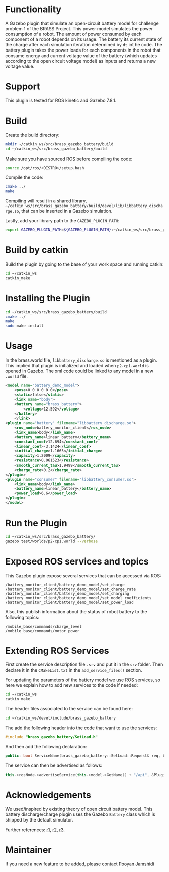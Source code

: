 # Functionality
A Gazebo plugin that simulate an open-circuit battery model for challenge problem 1 of the BRASS Project. This power model simulates the power consumption of a robot. The amount of power consumed by each component of a robot depends on its usage. The battery its current state of the charge after each simulation iteration determined by `dt` int he code. The battery plugin takes the power loads for each components in the robot that consume energy and current voltage value of the battery (which updates according to the open circuit voltage model) as inputs and returns a new voltage value.


# Support
This plugin is tested for ROS kinetic and Gazebo 7.8.1.

# Build
Create the build directory:
```bash
mkdir ~/catkin_ws/src/brass_gazebo_battery/build
cd ~/catkin_ws/src/brass_gazebo_battery/build
```

Make sure you have sourced ROS before compiling the code:
```bash
source /opt/ros/<DISTRO>/setup.bash
```

Compile the code:
```bash
cmake ../
make    
```

Compiling will result in a shared library, `~/catkin_ws/src/brass_gazebo_battery/build/devel/lib/libbattery_discharge.so`, that can be inserted in a Gazebo simulation.

Lastly, add your library path to the `GAZEBO_PLUGIN_PATH`:
```bash
export GAZEBO_PLUGIN_PATH=${GAZEBO_PLUGIN_PATH}:~/catkin_ws/src/brass_gazebo_battery/build/devel/lib
```

# Build by catkin
Build the plugin by going to the base of your work space and running catkin:
```bash
cd ~/catkin_ws
catkin_make
```

# Installing the Plugin
```bash
cd ~/catkin_ws/src/brass_gazebo_battery/build
cmake ../
make
sudo make install
```

# Usage

In the brass.world file, `libbattery_discharge.so` is mentioned as a plugin. 
This implied that plugin is initialized and loaded when `p2-cp1.world` is opened in Gazebo. 
The xml code could be linked to any model in a new `.world` file.
```xml
<model name="battery_demo_model">
    <pose>0 0 0 0 0 0</pose>
    <static>false</static>
    <link name="body">
    <battery name="brass_battery">
        <voltage>12.592</voltage>
    </battery>
    </link>
<plugin name="battery" filename="libbattery_discharge.so">
    <ros_node>battery_monitor_client</ros_node>
    <link_name>body</link_name>
    <battery_name>linear_battery</battery_name>
    <constant_coef>12.694</constant_coef>
    <linear_coef>-3.1424</linear_coef>
    <initial_charge>1.1665</initial_charge>
    <capacity>1.2009</capacity>
    <resistance>0.061523</resistance>
    <smooth_current_tau>1.9499</smooth_current_tau>
    <charge_rate>0.2</charge_rate>
</plugin>
<plugin name="consumer" filename="libbattery_consumer.so">
    <link_name>body</link_name>
    <battery_name>linear_battery</battery_name>
    <power_load>6.6</power_load>
</plugin>
</model>
```

# Run the Plugin
```bash
cd ~/catkin_ws/src/brass_gazebo_battery/
gazebo test/worlds/p2-cp1.world --verbose
```


# Exposed ROS services and topics

This Gazebo plugin expose several services that can be accessed via ROS:

```
/battery_monitor_client/battery_demo_model/set_charge
/battery_monitor_client/battery_demo_model/set_charge_rate
/battery_monitor_client/battery_demo_model/set_charging
/battery_monitor_client/battery_demo_model/set_model_coefficients
/battery_monitor_client/battery_demo_model/set_power_load
```

Also, this publish information about the status of robot battery to the following topics:
```
/mobile_base/commands/charge_level
/mobile_base/commands/motor_power
```

# Extending ROS Services

First create the service description file `.srv` and put it in the `srv` folder. Then declare it in the `CMakeList.txt` in the
`add_service_files()` section.

For updating the parameters of the battery model we use ROS services,
so here we explain how to add new services to the code if needed:

```bash
cd ~/catkin_ws
catkin_make
```
The header files associated to the service can be found here:

```bash
cd ~/catkin_ws/devel/include/brass_gazebo_battery
```
The add the following header into the code that want to use the services:

```cpp
#include "brass_gazebo_battery/SetLoad.h"
```
And then add the following declaration:

```cpp
public: bool ServiceName(brass_gazebo_battery::SetLoad::Request& req, brass_gazebo_battery::SetLoad::Response& res);
```
The service can then be advertised as follows:

```cpp
this->rosNode->advertiseService(this->model->GetName() + "/api", &Plugin::ServiceName, this);
```

# Acknowledgements
We used/inspired by existing theory of open circuit battery model. This battery discharge/charge plugin uses the Gazebo `Battery` class which is shipped by the default simulator.


Further references: [r1](http://security.livewatch.com/forum-ref/ohms-law-calculator), [r2](http://batteriesbyfisher.com/determining-charge-time), [r3](https://electronics.stackexchange.com/questions/24160/how-to-calculate-the-time-of-charging-and-discharging-of-battery).

# Maintainer

If you need a new feature to be added, please contact [Pooyan Jamshidi](https://pooyanjamshidi.github.io)